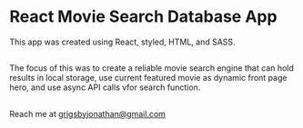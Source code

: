 # React Movie Search Database App
This app was created using React, styled, HTML, and SASS.

##
The focus of this was to create a reliable movie search engine that can hold results in local storage, use current featured movie as dynamic front page hero, and use async API calls vfor search function.

##

Reach me at grigsbyjonathan@gmail.com
